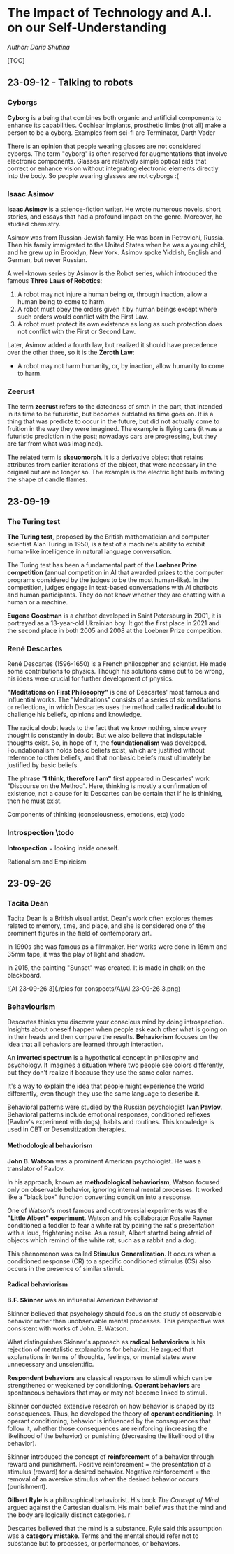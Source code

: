# The Impact of Technology and A.I. on our Self-Understanding

*Author: Daria Shutina*



[TOC]



## 23-09-12 - Talking to robots

### Cyborgs

**Cyborg** is a being that combines both organic and artificial components to enhance its capabilities. Cochlear implants, prosthetic limbs (not all) make a person to be a cyborg. Examples from sci-fi are Terminator, Darth Vader 

There is an opinion that people wearing glasses are not considered cyborgs. The term "cyborg" is often reserved for augmentations that involve electronic components. Glasses are relatively simple optical aids that correct or enhance vision without integrating electronic elements directly into the body. So people wearing glasses are not cyborgs :(





### Isaac Asimov

**Isaac Asimov** is a science-fiction writer. He wrote numerous novels, short stories, and essays that had a profound impact on the genre. Moreover, he studied chemistry. 

Asimov was from Russian-Jewish family. He was born in Petrovichi, Russia. Then his family immigrated to the United States when he was a young child, and he grew up in Brooklyn, New York. Asimov spoke Yiddish, English and German, but never Russian.

A well-known series by Asimov is the Robot series, which introduced the famous **Three Laws of Robotics**:

1. A robot may not injure a human being or, through inaction, allow a human being to come to harm.
2. A robot must obey the orders given it by human beings except where such orders would conflict with the First Law.
3. A robot must protect its own existence as long as such protection does not conflict with the First or Second Law.

Later, Asimov added a fourth law, but realized it should have precedence over the other three, so it is the **Zeroth Law**:

- A robot may not harm humanity, or, by inaction, allow humanity to come to harm.





### Zeerust

The term **zeerust** refers to the datedness of smth in the part, that intended in its time to be futuristic, but becomes outdated as time goes on. It is a thing that was predicte to occur in the future, but did not actually come to fruition in the way they were imagined. The example is flying cars (it was a futuristic prediction in the past; nowadays cars are progressing, but they are far from what was imagined). 

The related term is **skeuomorph**. It is a derivative object that retains attributes from earlier iterations of the object, that were necessary in the original but are no longer so. The example is the electric light bulb imitating the shape of candle flames.









## 23-09-19

### The Turing test

**The Turing test**, proposed by the British mathematician and computer scientist Alan Turing in 1950, is a test of a machine's ability to exhibit human-like intelligence in natural language conversation.

The Turing test has been a fundamental part of the **Loebner Prize competition** (annual competition in AI that awarded prizes to the computer programs considered by the judges to be the most human-like). In the competition, judges engage in text-based conversations with AI chatbots and human participants. They do not know whether they are chatting with a human or a machine. 

**Eugene Goostman** is a chatbot developed in Saint Petersburg in 2001, it is portrayed as a 13-year-old Ukrainian boy. It got the first place in 2021 and the second place in both 2005 and 2008 at the Loebner Prize competition. 







### René Descartes

René Descartes (1596-1650) is a French philosopher and scientist. He made some contributions to physics. Though his solutions came out to be wrong, his ideas were crucial for further development of physics. 



**"Meditations on First Philosophy"** is one of Descartes' most famous and influential works. The "Meditations" consists of a series of six meditations or reflections, in which Descartes uses the method called **radical doubt** to challenge his beliefs, opinions and knowledge.

The radical doubt leads to the fact that we know nothing, since every thought is constantly in doubt. But we also believe that indisputable thoughts exist. So, in hope of it, the **foundationalism** was developed. Foundationalism holds basic beliefs exist, which are justified without reference to other beliefs, and that nonbasic beliefs must ultimately be justified by basic beliefs.



The phrase **"I think, therefore I am"** first appeared in Descartes' work "Discourse on the Method". Here, thinking is mostly a confirmation of existence, not a cause for it: Descartes can be certain that if he is thinking, then he must exist. 







Components of thinking (consciousness, emotions, etc) \todo



### Introspection \todo

**Introspection** = looking inside oneself. 

Rationalism and Empiricism









## 23-09-26

### Tacita Dean

Tacita Dean is a British visual artist. Dean's work often explores themes related to memory, time, and place, and she is considered one of the prominent figures in the field of contemporary art.

In 1990s she was famous as a filmmaker. Her works were done in 16mm and 35mm tape, it was the play of light and shadow. 

In 2015, the painting "Sunset" was created. It is made in chalk on the blackboard. 

![AI 23-09-26 3](./pics for conspects/AI/AI 23-09-26 3.png)







### Behaviourism

Descartes thinks you discover your conscious mind by doing introspection. Insights about oneself happen when people ask each other what is going on in their heads and then compare the results. **Behaviorism** focuses on the idea that all behaviors are learned through interaction.

An **inverted spectrum** is a hypothetical concept in philosophy and psychology. It imagines a situation where two people see colors differently, but they don't realize it because they use the same color names. 

It's a way to explain the idea that people might experience the world differently, even though they use the same language to describe it.



Behavioral patterns were studied by the Russian psychologist **Ivan Pavlov**. Behavioral patterns include emotional responses, conditioned reflexes (Pavlov's experiment with dogs), habits and routines. This knowledge is used in CBT or Desensitization therapies. 





#### Methodological behaviorism

**John B. Watson** was a prominent American psychologist. He was a translator of Pavlov. 

In his approach, known as **methodological behaviorism**, Watson focused only on observable behavior, ignoring internal mental processes. It worked like a "black box" function converting condition into a response. 

One of Watson's most famous and controversial experiments was the **"Little Albert" experiment**. Watson and his collaborator Rosalie Rayner conditioned a toddler to fear a white rat by pairing the rat's presentation with a loud, frightening noise. As a result, Albert started being afraid of objects which remind of the white rat, such as a rabbit and a dog. 

This phenomenon was called **Stimulus Generalization**. It occurs when a conditioned response (CR) to a specific conditioned stimulus (CS) also occurs in the presence of similar stimuli. 





#### Radical behaviorism

**B.F. Skinner** was an influential American behaviorist

Skinner believed that psychology should focus on the study of observable behavior rather than unobservable mental processes. This perspective was consistent with works of John. B. Watson. 

What distinguishes Skinner's approach as **radical behaviorism** is his rejection of mentalistic explanations for behavior. He argued that explanations in terms of thoughts, feelings, or mental states were unnecessary and unscientific.



**Respondent behaviors** are classical responses to stimuli which can be strengthened or weakened by conditioning. **Operant behaviors** are spontaneous behaviors that may or may not become linked to stimuli. 

Skinner conducted extensive research on how behavior is shaped by its consequences. Thus, he developed the theory of **operant conditioning**. In operant conditioning, behavior is influenced by the consequences that follow it, whether those consequences are reinforcing (increasing the likelihood of the behavior) or punishing (decreasing the likelihood of the behavior).



Skinner introduced the concept of **reinforcement** of a behavior through reward and punishment. Positive reinforcement = the presentation of a stimulus (reward) for a desired behavior. Negative reinforcement = the removal of an aversive stimulus when the desired behavior occurs (punishment).







**Gilbert Ryle** is a philosophical behaviorist. His book *The Concept of Mind* argued against the Cartesian dualism. His main belief was that the mind and the body are logically distinct categories. r

Descartes believed that the mind is a substance. Ryle said this assumption was a **category mistake**. Terms and the mental should refer not to substance but to processes, or performances, or behaviors. 











